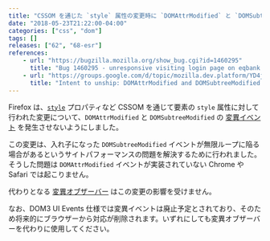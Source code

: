 ```yaml
---
title: "CSSOM を通じた `style` 属性の変更時に `DOMAttrModified` と `DOMSubtreeModified` イベントが発生しなくなります"
date: "2018-05-23T21:22:00-04:00"
categories: ["css", "dom"]
tags: []
releases: ["62", "68-esr"]
references:
    - url: "https://bugzilla.mozilla.org/show_bug.cgi?id=1460295"
      title: "Bug 1460295 - unresponsive visiting login page on eqbank.ca"
    - url: "https://groups.google.com/d/topic/mozilla.dev.platform/YD4jeL00HHU/discussion"
      title: "Intent to unship: DOMAttrModified and DOMSubtreeModified event for changes via CSSOM"
---
```

Firefox は、[`style`](https://developer.mozilla.org/docs/Web/API/HTMLElement/style) プロパティなど CSSOM を通じて要素の `style` 属性に対して行われた変更について、`DOMAttrModified` と `DOMSubtreeModified` の [変異イベント](https://developer.mozilla.org/docs/Web/Guide/Events/Mutation_events) を発生させないようにしました。

この変更は、入れ子になった `DOMSubtreeModified` イベントが無限ループに陥る場合があるというサイトパフォーマンスの問題を解決するために行われました。そうした問題は `DOMAttrModified` イベントが実装されていない Chrome や Safari では起こりません。

代わりとなる [変異オブザーバー](https://developer.mozilla.org/docs/Web/API/MutationObserver) はこの変更の影響を受けません。

なお、DOM3 UI Events 仕様では変異イベントは廃止予定とされており、そのため将来的にブラウザーから対応が削除されます。いずれにしても変異オブザーバーを代わりに使用してください。
